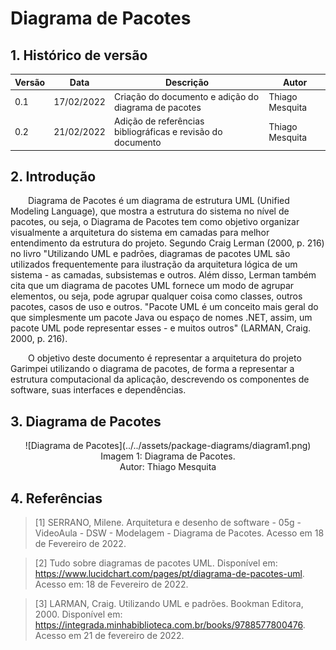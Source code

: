 # Diagrama de Pacotes

## 1. Histórico de versão

<center>

| Versão | Data       | Descrição                                           | Autor        |
| ------ | ---------- | --------------------------------------------------- | ------------ |
| 0.1    | 17/02/2022 | Criação do documento e adição do diagrama de pacotes | Thiago Mesquita |
| 0.2    | 21/02/2022 | Adição de referências bibliográficas e revisão do documento | Thiago Mesquita |

</center>

## 2. Introdução

&emsp;&emsp;Diagrama de Pacotes é um diagrama de estrutura UML (Unified Modeling Language), que mostra a estrutura do sistema no nível de pacotes, ou seja, o Diagrama de Pacotes tem como objetivo organizar visualmente a arquitetura do sistema em camadas para melhor entendimento da estrutura do projeto. 
Segundo Craig Lerman (2000, p. 216) no livro "Utilizando UML e padrões, diagramas de pacotes UML são utilizados frequentemente para ilustração da arquitetura lógica de um sistema - as camadas, subsistemas e outros. Além disso, Lerman também cita que um diagrama de pacotes UML fornece um modo de agrupar elementos, ou seja, pode agrupar qualquer coisa como classes, outros pacotes, casos de uso e outros. "Pacote UML é um conceito mais geral do que simplesmente um pacote Java ou espaço de nomes .NET, assim, um pacote UML pode representar esses - e muitos outros" (LARMAN, Craig. 2000, p. 216).

&emsp;&emsp;O objetivo deste documento é representar a arquitetura do projeto Garimpei utilizando o diagrama de pacotes, de forma a representar a estrutura computacional da aplicação, descrevendo os componentes de software, suas interfaces e dependências.


## 3. Diagrama de Pacotes

<center>
![Diagrama de Pacotes](../../assets/package-diagrams/diagram1.png)
<figcaption>Imagem 1: Diagrama de Pacotes.</figcaption>
<figcaption>Autor: Thiago Mesquita</figcaption>
</center>


## 4. Referências
> [1] SERRANO, Milene. Arquitetura e desenho de software - 05g - VideoAula - DSW - Modelagem - Diagrama de Pacotes. Acesso em 18 de Fevereiro de 2022.

> [2] Tudo sobre diagramas de pacotes UML. Disponível em: <https://www.lucidchart.com/pages/pt/diagrama-de-pacotes-uml>. Acesso em: 18 de Fevereiro de 2022.

> [3] LARMAN, Craig. Utilizando UML e padrões. Bookman Editora, 2000. Disponível em: <https://integrada.minhabiblioteca.com.br/books/9788577800476>. Acesso em 21 de fevereiro de 2022.


